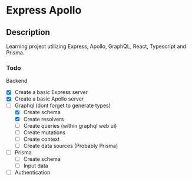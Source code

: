 # Express Apollo

## Description
Learning project utilizing Express, Apollo, GraphQL, React, Typescript and Prisma.

### Todo

Backend

  - [x] Create a basic Express server
  - [x] Create a basic Apollo server
  - [ ] Graphql (dont forget to generate types)
    - [x] Create schema
    - [x] Create resolvers
    - [ ] Create queries (within graphql web ui)
    - [ ] Create mutations
    - [ ] Create context
    - [ ] Create data sources (Probably Prisma)
  - [ ] Prisma
    - [ ] Create schema
    - [ ] Input data
  - [ ] Authentication
